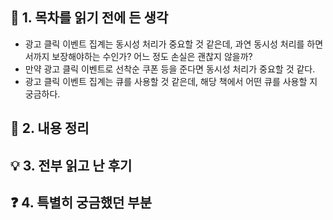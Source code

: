 ## 📖 1. 목차를 읽기 전에 든 생각
- 광고 클릭 이벤트 집계는 동시성 처리가 중요할 것 같은데, 과연 동시성 처리를 하면서까지 보장해야하는 수인가? 어느 정도 손실은 괜찮지 않을까?
- 만약 광고 클릭 이벤트로 선착순 쿠폰 등을 준다면 동시성 처리가 중요할 것 같다.
- 광고 클릭 이벤트 집계는 큐를 사용할 것 같은데, 해당 책에서 어떤 큐를 사용할 지 궁금하다.

## 📝 2. 내용 정리


## 💡 3. 전부 읽고 난 후기


## ❓ 4. 특별히 궁금했던 부분
